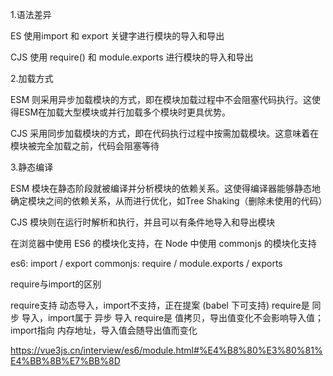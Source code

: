 1.语法差异

ES 使用import 和 export 关键字进行模块的导入和导出

CJS 使用 require() 和 module.exports 进行模块的导入和导出

2.加载方式

ESM 则采用异步加载模块的方式，即在模块加载过程中不会阻塞代码执行。这使得ESM在加载大型模块或并行加载多个模块时更具优势。

CJS 采用同步加载模块的方式，即在代码执行过程中按需加载模块。这意味着在模块被完全加载之前，代码会阻塞等待



3.静态编译

ESM 模块在静态阶段就被编译并分析模块的依赖关系。这使得编译器能够静态地确定模块之间的依赖关系，从而进行优化，如Tree Shaking（删除未使用的代码）

CJS 模块则在运行时解析和执行，并且可以有条件地导入和导出模块


在浏览器中使用 ES6 的模块化支持，在 Node 中使用 commonjs 的模块化支持


es6: import / export
commonjs: require / module.exports / exports


require与import的区别

require支持 动态导入，import不支持，正在提案 (babel 下可支持)
require是 同步 导入，import属于 异步 导入
require是 值拷贝，导出值变化不会影响导入值；import指向 内存地址，导入值会随导出值而变化

 https://vue3js.cn/interview/es6/module.html#%E4%B8%80%E3%80%81%E4%BB%8B%E7%BB%8D
 